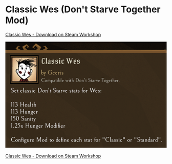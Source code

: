 # Classic Wes (Don't Starve Together Mod)
[Classic Wes - Download on Steam Workshop](https://steamcommunity.com/sharedfiles/filedetails/?id=2941223138)

![Mod Description](https://github.com/gerisonsabino/classic_wes/blob/master/assets/moddesc.png)

[Classic Wes - Download on Steam Workshop](https://steamcommunity.com/sharedfiles/filedetails/?id=2941223138)
